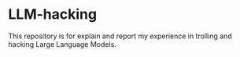 # LLM-hacking
This repository is for explain and report my experience in trolling and hacking Large Language Models.
